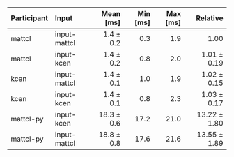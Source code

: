 | Participant | Input | Mean [ms] | Min [ms] | Max [ms] | Relative |
|:---|:---|---:|---:|---:|---:|
| mattcl | input-mattcl | 1.4 ± 0.2 | 0.3 | 1.9 | 1.00 |
| mattcl | input-kcen | 1.4 ± 0.2 | 0.8 | 2.0 | 1.01 ± 0.19 |
| kcen | input-mattcl | 1.4 ± 0.1 | 1.0 | 1.9 | 1.02 ± 0.15 |
| kcen | input-kcen | 1.4 ± 0.1 | 0.8 | 2.3 | 1.03 ± 0.17 |
| mattcl-py | input-kcen | 18.3 ± 0.6 | 17.2 | 21.0 | 13.22 ± 1.80 |
| mattcl-py | input-mattcl | 18.8 ± 0.8 | 17.6 | 21.6 | 13.55 ± 1.89 |
